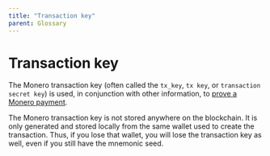 ```yaml
---
title: "Transaction key" 
parent: Glossary
--- 
```


# Transaction key

The Monero transaction key (often called the `tx_key`, `tx key`, or `transaction secret key`) is used, in conjunction with other information, to [prove a Monero payment](/docs/tutorials/prove-payment).

The Monero transaction key is not stored anywhere on the blockchain. It is only generated and stored locally from the same wallet used to create the transaction. Thus, if you lose that wallet, you will lose the transaction key as well, even if you still have the mnemonic seed.
